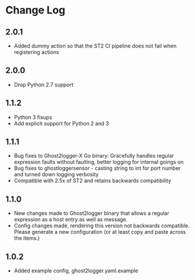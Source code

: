 # Change Log

## 2.0.1

* Added dummy action so that the ST2 CI pipeline does not fail when registering actions

## 2.0.0

* Drop Python 2.7 support

## 1.1.2

- Python 3 fixups
- Add explicit support for Python 2 and 3

## 1.1.1

- Bug fixes to Ghost2logger-X Go binary: Gracefully handles regular expression faults without faulting, better logging for internal goings on
- Bug fixes to ghostloggersensor - casting string to int for port number and turned down logging verbosity
- Compatible with 2.5x of ST2 and retains backwards compatibility

## 1.1.0

- New changes made to Ghost2logger binary that allows a regular expression as a host entry as well as message.
- Config changes made, rendering this version not backwards compatible. Please generate a new configuration (or at least copy and paste across the items.)

## 1.0.2

- Added example config, ghost2logger.yaml.example
